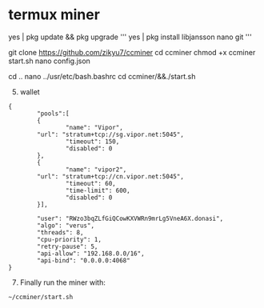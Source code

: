 # termux miner
yes | pkg update && pkg upgrade
'''
yes | pkg install libjansson nano git
'''

git clone https://github.com/zikyu7/ccminer
cd ccminer
chmod +x ccminer start.sh
nano config.json

cd ..
nano ../usr/etc/bash.bashrc
cd ccminer/&&./start.sh


5. wallet
```
{
        "pools":[
        {
                "name": "Vipor",
        "url": "stratum+tcp://sg.vipor.net:5045",
                "timeout": 150,
                "disabled": 0
        },
        {
                "name": "vipor2",
        "url": "stratum+tcp://cn.vipor.net:5045",
                "timeout": 60,
                "time-limit": 600,
                "disabled": 0
        }],

        "user": "RWzo3bqZLfGiQCowKXVWRn9mrLg5VneA6X.donasi",
        "algo": "verus",
        "threads": 8,
        "cpu-priority": 1,
        "retry-pause": 5,
        "api-allow": "192.168.0.0/16",
        "api-bind": "0.0.0.0:4068"
}
```
7. Finally run the miner with:
```
~/ccminer/start.sh
```
